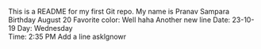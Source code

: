 This is a README for my first Git repo.
My name is Pranav Sampara
Birthday August 20
Favorite color: Well haha
Another new line
Date: 23-10-19
Day: Wednesday	
Time: 2:35 PM
Add a line
asklgnowr
